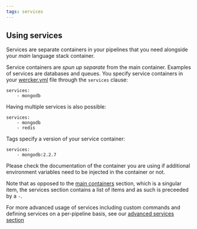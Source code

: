 ```yaml
---
tags: services
---
```


## Using services

Services are separate containers in your pipelines that you need
alongside your *main* language stack container.

Service containers are *spun up separate* from the main container.
Examples of services are databases and queues. You specify service
containers in your [wercker.yml](/docs/wercker-yml/creating-a-yml.html) file through the `services` clause:

```no-highlight
services:
    - mongodb
```

Having multiple services is also possible:

```no-highlight
services:
    - mongodb
    - redis
```

Tags specify a version of your service container:

```no-highlight
services:
    - mongodb:2.2.7
```

Please check the documentation of the container you are using if
additional environment variables need to be injected in the container or
not.

Note that as opposed to the [main containers](/learn/containers/using-containers.html) section, which is a singular item,
the services section contains a list of items and as such is preceeded by a `-`.

For more advanced usage of services including custom commands and defining
services on a per-pipeline basis, see our [advanced services section](/docs/services/advanced-services.html)
